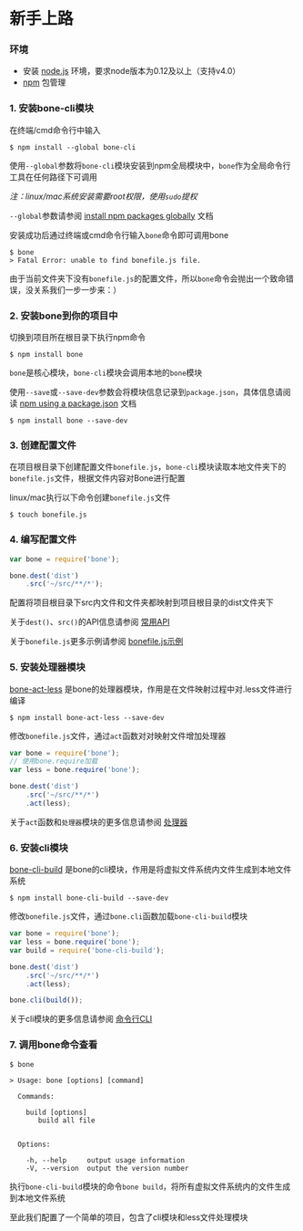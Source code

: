 新手上路
======

### 环境

+ 安装 [node.js](https://nodejs.org) 环境，要求node版本为0.12及以上（支持v4.0）
+ [npm](https://www.npmjs.com/) 包管理

### 1. 安装bone-cli模块

在终端/cmd命令行中输入

```shell
$ npm install --global bone-cli
```

使用`--global`参数将`bone-cli`模块安装到npm全局模块中，`bone`作为全局命令行工具在任何路径下可调用

*注：linux/mac系统安装需要root权限，使用`sudo`提权*

`--global`参数请参阅 [install npm packages globally](https://docs.npmjs.com/getting-started/installing-npm-packages-globally) 文档

安装成功后通过终端或cmd命令行输入`bone`命令即可调用bone

```shell
$ bone
> Fatal Error: unable to find bonefile.js file.
```

由于当前文件夹下没有`bonefile.js`的配置文件，所以`bone`命令会抛出一个致命错误，没关系我们一步一步来：）

### 2. 安装bone到你的项目中

切换到项目所在根目录下执行npm命令

```shell
$ npm install bone
```

`bone`是核心模块，`bone-cli`模块会调用本地的`bone`模块

使用`--save`或`--save-dev`参数会将模块信息记录到`package.json`，具体信息请阅读 [npm using a package.json](https://docs.npmjs.com/getting-started/using-a-package.json) 文档

```shell
$ npm install bone --save-dev
```

### 3. 创建配置文件

在项目根目录下创建配置文件`bonefile.js`，`bone-cli`模块读取本地文件夹下的`bonefile.js`文件，根据文件内容对Bone进行配置

linux/mac执行以下命令创建`bonefile.js`文件

```shell
$ touch bonefile.js
```

### 4. 编写配置文件

```javascript
var bone = require('bone');

bone.dest('dist')
    .src('~/src/**/*');
```

配置将项目根目录下src内文件和文件夹都映射到项目根目录的dist文件夹下

关于`dest()`、`src()`的API信息请参阅 [常用API](./api.html)

关于`bonefile.js`更多示例请参阅 [bonefile.js示例](./example.html)

### 5. 安装处理器模块

[bone-act-less]() 是bone的处理器模块，作用是在文件映射过程中对.less文件进行编译

```shell
$ npm install bone-act-less --save-dev
```

修改`bonefile.js`文件，通过`act`函数对对映射文件增加处理器

```javascript
var bone = require('bone');
// 使用bone.require加载
var less = bone.require('bone');

bone.dest('dist')
    .src('~/src/**/*')
    .act(less);
```

关于`act`函数和`处理器`模块的更多信息请参阅 [处理器](./plugins.html)

### 6. 安装cli模块

[bone-cli-build](https://github.com/wyicwx/bone-cli-build) 是bone的cli模块，作用是将虚拟文件系统内文件生成到本地文件系统

```shell
$ npm install bone-cli-build --save-dev
```

修改`bonefile.js`文件，通过`bone.cli`函数加载`bone-cli-build`模块

```javascript
var bone = require('bone');
var less = bone.require('bone');
var build = require('bone-cli-build');

bone.dest('dist')
    .src('~/src/**/*')
    .act(less);

bone.cli(build());
```

关于cli模块的更多信息请参阅 [命令行CLI](./cli.html)

### 7. 调用bone命令查看
```shell
$ bone

> Usage: bone [options] [command]

  Commands:

    build [options] 
       build all file
    

  Options:

    -h, --help     output usage information
    -V, --version  output the version number

```

执行`bone-cli-build`模块的命令`bone build`，将所有虚拟文件系统内的文件生成到本地文件系统

至此我们配置了一个简单的项目，包含了cli模块和less文件处理模块